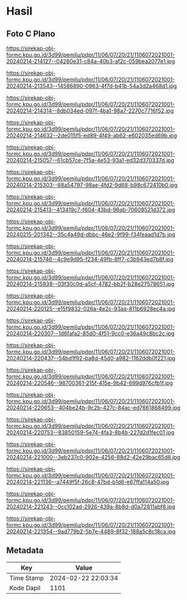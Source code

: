 # Hasil

## Foto C Plano

https://sirekap-obj-formc.kpu.go.id/3d99/pemilu/pdpr/11/06/07/20/21/1106072021001-20240214-214127--04280e31-c84a-40b3-af2c-059bea2077e1.jpg

https://sirekap-obj-formc.kpu.go.id/3d99/pemilu/pdpr/11/06/07/20/21/1106072021001-20240214-213543--14586890-0963-4f7d-b41b-54a3d2a468d1.jpg

https://sirekap-obj-formc.kpu.go.id/3d99/pemilu/pdpr/11/06/07/20/21/1106072021001-20240214-214314--8db034ed-097f-4ba1-98a7-2270c7716f52.jpg

https://sirekap-obj-formc.kpu.go.id/3d99/pemilu/pdpr/11/06/07/20/21/1106072021001-20240214-214632--2de015f5-ed89-4f49-ab62-e602035ed69b.jpg

https://sirekap-obj-formc.kpu.go.id/3d99/pemilu/pdpr/11/06/07/20/21/1106072021001-20240214-215057--61cb57ce-7f5a-4e53-93a1-ed32d370337d.jpg

https://sirekap-obj-formc.kpu.go.id/3d99/pemilu/pdpr/11/06/07/20/21/1106072021001-20240214-215303--88a54797-98ae-4fd2-9d68-b98c672410b0.jpg

https://sirekap-obj-formc.kpu.go.id/3d99/pemilu/pdpr/11/06/07/20/21/1106072021001-20240214-215413--413419c7-f604-43bd-96ab-70608521d372.jpg

https://sirekap-obj-formc.kpu.go.id/3d99/pemilu/pdpr/11/06/07/20/21/1106072021001-20240215-201342--35c4a49d-dbbc-46e2-9f99-f34feaad1d7b.jpg

https://sirekap-obj-formc.kpu.go.id/3d99/pemilu/pdpr/11/06/07/20/21/1106072021001-20240214-215746--4c9e9d95-f234-49fb-8ff7-c3b943ed7b8f.jpg

https://sirekap-obj-formc.kpu.go.id/3d99/pemilu/pdpr/11/06/07/20/21/1106072021001-20240214-215938--03f30c0d-a5cf-4782-bb2f-b28e27578651.jpg

https://sirekap-obj-formc.kpu.go.id/3d99/pemilu/pdpr/11/06/07/20/21/1106072021001-20240214-220125--e15f9832-026a-4e2c-93aa-811b6928ec4a.jpg

https://sirekap-obj-formc.kpu.go.id/3d99/pemilu/pdpr/11/06/07/20/21/1106072021001-20240214-220307--1d6fafa2-85d0-4f51-9cc0-e36a49c8bc2c.jpg

https://sirekap-obj-formc.kpu.go.id/3d99/pemilu/pdpr/11/06/07/20/21/1106072021001-20240214-220437--54bd1f92-ba8d-45d0-a982-1162ddb0f221.jpg

https://sirekap-obj-formc.kpu.go.id/3d99/pemilu/pdpr/11/06/07/20/21/1106072021001-20240214-220546--98700361-215f-415e-9b42-699d976cfb1f.jpg

https://sirekap-obj-formc.kpu.go.id/3d99/pemilu/pdpr/11/06/07/20/21/1106072021001-20240214-220653--404be24b-9c2b-427c-84ac-ed7661868499.jpg

https://sirekap-obj-formc.kpu.go.id/3d99/pemilu/pdpr/11/06/07/20/21/1106072021001-20240214-220753--83850159-5e74-4fa3-8b4b-227d2d1fec01.jpg

https://sirekap-obj-formc.kpu.go.id/3d99/pemilu/pdpr/11/06/07/20/21/1106072021001-20240214-221000--3eb237c0-902e-4256-88d2-42e29bac65d8.jpg

https://sirekap-obj-formc.kpu.go.id/3d99/pemilu/pdpr/11/06/07/20/21/1106072021001-20240214-221136--a7449f5f-26c8-47bd-b1d6-e67ffa114a50.jpg

https://sirekap-obj-formc.kpu.go.id/3d99/pemilu/pdpr/11/06/07/20/21/1106072021001-20240214-221243--0cc102ad-2926-439a-8b8d-d0a72811abf8.jpg

https://sirekap-obj-formc.kpu.go.id/3d99/pemilu/pdpr/11/06/07/20/21/1106072021001-20240214-221354--9ad779b2-5b7e-4489-8f32-188a5c8c18ca.jpg


## Metadata

| Key        | Value               |
| ---------- | ------------------- |
| Time Stamp | 2024-02-22 22:03:34 |
| Kode Dapil | 1101                |



